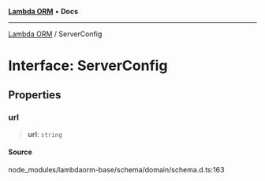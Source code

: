 [**Lambda ORM**](../README.md) • **Docs**

***

[Lambda ORM](../README.md) / ServerConfig

# Interface: ServerConfig

## Properties

### url

> **url**: `string`

#### Source

node\_modules/lambdaorm-base/schema/domain/schema.d.ts:163
